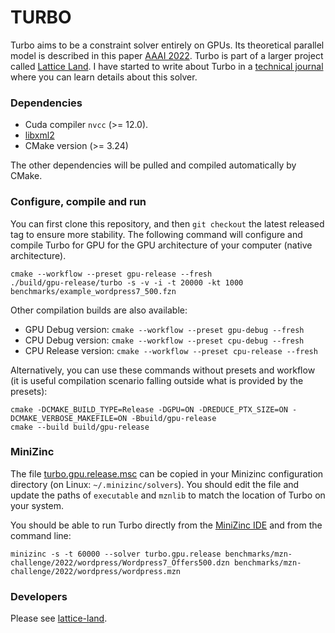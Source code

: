 # TURBO

Turbo aims to be a constraint solver entirely on GPUs.
Its theoretical parallel model is described in this paper [AAAI 2022](http://hyc.io/papers/aaai2022.pdf).
Turbo is part of a larger project called [Lattice Land](https://github.com/lattice-land).
I have started to write about Turbo in a [technical journal](https://lattice-land.github.io/1-turbo.html) where you can learn details about this solver.

### Dependencies

* Cuda compiler `nvcc` (>= 12.0).
* [libxml2](http://xmlsoft.org/)
* CMake version (>= 3.24)

The other dependencies will be pulled and compiled automatically by CMake.

### Configure, compile and run

You can first clone this repository, and then `git checkout` the latest released tag to ensure more stability.
The following command will configure and compile Turbo for GPU for the GPU architecture of your computer (native architecture).

```
cmake --workflow --preset gpu-release --fresh
./build/gpu-release/turbo -s -v -i -t 20000 -kt 1000 benchmarks/example_wordpress7_500.fzn
```

Other compilation builds are also available:

* GPU Debug version: `cmake --workflow --preset gpu-debug --fresh`
* CPU Debug version: `cmake --workflow --preset cpu-debug --fresh`
* CPU Release version: `cmake --workflow --preset cpu-release --fresh`

Alternatively, you can use these commands without presets and workflow (it is useful compilation scenario falling outside what is provided by the presets):

```
cmake -DCMAKE_BUILD_TYPE=Release -DGPU=ON -DREDUCE_PTX_SIZE=ON -DCMAKE_VERBOSE_MAKEFILE=ON -Bbuild/gpu-release
cmake --build build/gpu-release
```

### MiniZinc

The file [turbo.gpu.release.msc](https://github.com/ptal/turbo/blob/v1.0.1/benchmarks/minizinc/turbo.gpu.release.msc) can be copied in your Minizinc configuration directory (on Linux: `~/.minizinc/solvers`).
You should edit the file and update the paths of `executable` and `mznlib` to match the location of Turbo on your system.

You should be able to run Turbo directly from the [MiniZinc IDE](https://www.minizinc.org/) and from the command line:

```
minizinc -s -t 60000 --solver turbo.gpu.release benchmarks/mzn-challenge/2022/wordpress/Wordpress7_Offers500.dzn benchmarks/mzn-challenge/2022/wordpress/wordpress.mzn
```

### Developers

Please see [lattice-land](https://github.com/lattice-land/.github).
